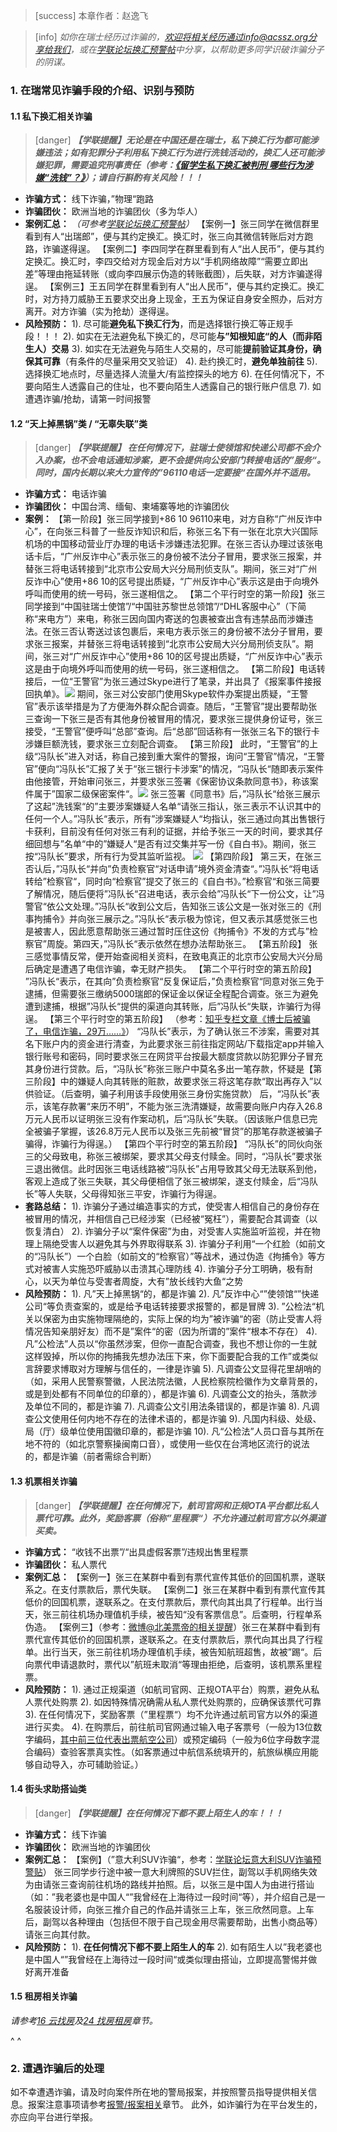 > [success] 本章作者：赵逸飞

> [info] *如你在瑞士经历过诈骗的，欢迎将相关经历通过info@acssz.org分享给我们，或在[学联论坛换汇预警帖](<https://forum.acssz.org/d/72-ti-xing-si-xia-huan-hui-da-e-jiao-yi-xu-jin-shen>)中分享，以帮助更多同学识破诈骗分子的阴谋。*

### **1. 在瑞常见诈骗手段的介绍、识别与预防**

#### **1.1 私下换汇相关诈骗**
> [danger] ***【学联提醒】无论是在中国还是在瑞士，私下换汇行为都可能涉嫌违法；如有犯罪分子利用私下换汇行为进行洗钱活动的，换汇人还可能涉嫌犯罪，需要追究刑事责任（参考：[《留学生私下换汇被判刑 哪些行为涉嫌“洗钱”？》](<https://lx.huanqiu.com/article/9CaKrnK9SJX>)）；请自行斟酌有关风险！！！***
- **诈骗方式：** 线下诈骗，”物理“跑路
- **诈骗团伙：** 欧洲当地的诈骗团伙（多为华人）
- **案例汇总：**
*（可参考[学联论坛换汇预警帖](<https://forum.acssz.org/d/72-ti-xing-si-xia-huan-hui-da-e-jiao-yi-xu-jin-shen>)）*
【案例一】张三同学在微信群里看到有人“出瑞郎”，便与其约定换汇。换汇时，张三向其微信转账后对方跑路，诈骗遂得逞。
【案例二】李四同学在群里看到有人“出人民币”，便与其约定换汇。换汇时，李四交给对方现金后对方以“手机网络故障”“需要立即出差”等理由拖延转账（或向李四展示伪造的转账截图），后失联，对方诈骗遂得逞。
【案例三】王五同学在群里看到有人“出人民币”，便与其约定换汇。换汇时，对方持刀威胁王五要求交出身上现金，王五为保证自身安全照办，后对方离开。对方诈骗（实为抢劫）遂得逞。
- **风险预防：**
1). 尽可能**避免私下换汇行为**，而是选择银行换汇等正规手段！！！
2). 如实在无法避免私下换汇的，尽可能**与”知根知底“的人（而非陌生人）交易**
3). 如实在无法避免与陌生人交易的，尽可能**提前验证其身份，确保其可靠**（有条件的尽量采用交叉验证）
4). 赴约换汇时，**避免单独前往**
5). 选择换汇地点时，尽量选择人流量大/有监控探头的地方
6). 在任何情况下，不要向陌生人透露自己的住址，也不要向陌生人透露自己的银行账户信息
7). 如遭遇诈骗/抢劫，请第一时间报警

#### **1.2 “天上掉黑锅”类 / “无辜失联”类**
> [danger] ***【学联提醒】 在任何情况下，驻瑞士使领馆和快递公司都不会介入办案，也不会电话通知涉案，更不会提供向公安部门转接电话的”服务“。同时，国内长期以来大力宣传的”96110电话一定要接“在国外并不适用。***
- **诈骗方式：** 电话诈骗
- **诈骗团伙：** 中国台湾、缅甸、柬埔寨等地的诈骗团伙
- **案例：**
【第一阶段】张三同学接到+86 10 96110来电，对方自称“广州反诈中心”，在向张三科普了一些反诈知识和后，称张三名下有一张在北京大兴国际机场的中国移动营业厅办理的电话卡涉嫌违法犯罪。在张三否认办理过该张电话卡后，“广州反诈中心”表示张三的身份被不法分子冒用，要求张三报案，并替张三将电话转接到“北京市公安局大兴分局刑侦支队”。期间，张三对“广州反诈中心”使用+86 10的区号提出质疑，“广州反诈中心”表示这是由于向境外呼叫而使用的统一号码，张三遂相信之。
【第二个平行时空的第一阶段】张三同学接到“中国驻瑞士使馆”/“中国驻苏黎世总领馆”/“DHL客服中心”（下简称“来电方”）来电，称张三因向国内寄送的包裹被查出含有违禁品而涉嫌违法。在张三否认寄送过该包裹后，来电方表示张三的身份被不法分子冒用，要求张三报案，并替张三将电话转接到“北京市公安局大兴分局刑侦支队”。期间，张三对“广州反诈中心”使用+86 10的区号提出质疑，“广州反诈中心”表示这是由于向境外呼叫而使用的统一号码，张三遂相信之。
【第二阶段】电话转接后，一位“王警官”为张三通过Skype进行了笔录，并出具了《报案事件接报回执单》。![](.topwrite/assets/1689117820062.png)
期间，张三对公安部门使用Skype软件办案提出质疑，“王警官”表示该举措是为了方便海外群众配合调查。随后，“王警官”提出要帮助张三查询一下张三是否有其他身份被冒用的情况，要求张三提供身份证号，张三接受，“王警官”便呼叫“总部”查询。后“总部”回话称有一张张三名下的银行卡涉嫌巨额洗钱，要求张三立刻配合调查。
【第三阶段】
此时，“王警官”的上级“冯队长”进入对话，称自己接到重大案件的警报，询问“王警官”情况，“王警官”便向“冯队长”汇报了关于“张三银行卡涉案”的情况，“冯队长“随即表示案件由他接管，开始审问张三，并要求张三签署《保密协议条款同意书》，称该案件属于”国家二级保密案件“。![](.topwrite/assets/1689119166945.png)
张三签署《同意书》后，”冯队长“给张三展示了这起”洗钱案“的”主要涉案嫌疑人名单“请张三指认，张三表示不认识其中的任何一个人。”冯队长“表示，所有”涉案嫌疑人“均指认，张三通过向其出售银行卡获利，目前没有任何对张三有利的证据，并给予张三一天的时间，要求其仔细回想与”名单“中的”嫌疑人“是否有过交集并写一份《自白书》。期间，张三按“冯队长”要求，所有行为受其监听监视。
![](.topwrite/assets/1689462909359.png)
【第四阶段】
第三天，在张三否认后，”冯队长“并向”负责检察官“对话申请”境外资金清查“。”冯队长“将电话转给”检察官“，同时向“检察官”提交了张三的《自白书》。”检察官“和张三简要了解情况，随后便将”冯队长“召进电话，表示会给”冯队长“下一份公文，让”冯警官“依公文处理。”冯队长“收到公文后，告知张三该公文是一张对张三的《刑事拘捕令》并向张三展示之。”冯队长“表示极为惊诧，但又表示其感觉张三也是被害人，因此愿意帮助张三通过暂时压住这份《拘捕令》不发的方式与”检察官”周旋。第四天，”冯队长“表示依然在想办法帮助张三。
【第五阶段】
张三感觉事情反常，便开始查阅相关资料，在致电真正的北京市公安局大兴分局后确定是遭遇了电信诈骗，幸无财产损失。
【第二个平行时空的第五阶段】
”冯队长“表示，在其向”负责检察官“反复保证后，”负责检察官“同意对张三免于逮捕，但需要张三缴纳5000瑞郎的保证金以保证全程配合调查。张三为避免遭到逮捕，根据”冯队长“提供的渠道向其转账，后”冯队长“失联，诈骗行为得逞。
【第三个平行时空的第五阶段】
（参考：[知乎专栏文章《博士后被骗了，电信诈骗，29万……》](<https://zhuanlan.zhihu.com/p/64152663>)）
“冯队长”表示，为了确认张三不涉案，需要对其名下账户内的资金进行清查，为此要求张三前往指定网站/下载指定app并输入银行账号和密码，同时要求张三在网贷平台按最大额度贷款以防犯罪分子冒充其身份进行贷款。后，“冯队长”称张三账户中莫名多出一笔存款，怀疑是【第三阶段】中的嫌疑人向其转账的赃款，故要求张三将这笔存款“取出再存入”以供验证。（后查明，骗子利用该手段使用张三身份实施贷款）
后，“冯队长”表示，该笔存款署“来历不明”，不能为张三洗清嫌疑，故需要向账户内存入26.8万元人民币以证明张三没有作案动机，后“冯队长”失联。（因该账户信息已完全被骗子掌握，该26.8万元人民币以及张三先前被“冒贷”的那笔存款遂被骗子骗得，诈骗行为得逞。）
【第四个平行时空的第五阶段】
“冯队长”的同伙向张三的父母致电，称张三被绑架，要求其父母支付赎金。同时，“冯队长”要求张三退出微信。此时因张三电话线路被“冯队长”占用导致其父母无法联系到他，客观上造成了张三失联，其父母便相信了张三被绑架，遂支付赎金，后“冯队长”等人失联，父母得知张三平安，诈骗行为得逞。
- **套路总结：**
1). 诈骗分子通过编造事实的方式，使受害人相信自己的身份存在被冒用的情况，并相信自己已经涉案（已经被“冤枉”），需要配合其调查（以恢复清白）
2). 诈骗分子以“案件保密”为由，对受害人实施监听监视，并在物理上隔绝受害人以避免其与外界取得联系
3). 诈骗分子利用“一个红脸（如前文的“冯队长”）一个白脸（如前文的“检察官）”等战术，通过伪造《拘捕令》等方式对被害人实施恐吓威胁以击溃其心理防线
4). 诈骗分子分工明确，极有耐心，以天为单位与受害者周旋，大有”放长线钓大鱼“之势
- **风险预防：**
1). 凡”天上掉黑锅“的，都是诈骗
2). 凡”反诈中心“”使领馆“”快递公司“等负责查案的，或是给予电话转接要求报警的，都是冒牌
3). ”公检法“机关以保密为由实施物理隔绝的，实际上保的均为”被诈骗“的密（防止受害人将情况告知亲朋好友）而不是”案件“的密（因为所谓的”案件“根本不存在）
4). 凡”公检法”人员以“你虽然涉案，但你一直配合调查，我也不想让你的一生就这样毁掉，所以你的拘捕我先想办法压下来，你下面要配合我的工作”或类似言辞要求博取对方理解与信任的，一律是诈骗
5). 凡调查公文显得花里胡哨的（如，采用人民警察警徽，人民法院法徽，人民检察院检徽作为文章背景的，或是到处都有不同单位的印章的），都是诈骗
6). 凡调查公文的抬头，落款涉及单位不同的，都是诈骗
7). 凡调查公文引用法条错误的，都是诈骗
8). 凡调查公文使用任何内地不存在的法律术语的，都是诈骗
9). 凡国内科级、处级、局（厅）级单位使用国徽印章的，都是诈骗
10). 凡“公检法”人员口音与其所在地不符的（如北京警察操闽南口音），或使用一些仅在台湾地区流行的说法的，都是诈骗（前者需综合判断）

#### **1.3 机票相关诈骗**
> [danger] ***【学联提醒】在任何情况下，航司官网和正规OTA平台都比私人票代可靠。此外，奖励客票（俗称”里程票“）不允许通过航司官方以外渠道买卖。***
- **诈骗方式：** “收钱不出票”/“出具虚假客票”/违规出售里程票
- **诈骗团伙：** 私人票代
- **案例汇总：**
【案例一】张三在某群中看到有票代宣传其低价的回国机票，遂联系之。在支付票款后，票代失联。
【案例二】张三在某群中看到有票代宣传其低价的回国机票，遂联系之。在支付票款后，票代向其出具了行程单。出行当天，张三前往机场办理值机手续，被告知“没有客票信息”。后查明，行程单系伪造。
【案例三】（参考：[微博@北美票帝的相关提醒](<https://weibo.com/3043504277/4783653797757563>)）张三在某群中看到有票代宣传其低价的回国机票，遂联系之。在支付票款后，票代向其出具了行程单。出行当天，张三前往机场办理值机手续，被告知航班超售，故被”踢“。后向票代申请退款时，票代以”航班未取消“等理由拒绝，后查明，该机票系里程票。
- **风险预防：**
1). 通过正规渠道（如航司官网、正规OTA平台）购票，避免从私人票代处购票
2). 如因特殊情况确需从私人票代处购票的，应确保该票代可靠
3). 在任何情况下，奖励客票（”里程票“）均不允许通过航司官方以外的渠道进行买卖。
4). 在购票后，前往航司官网通过输入电子客票号（一般为13位数字编码，[其中前三位代表出票航空公司](<https://www.iata.org/en/about/members/airline-list/>)）或预定编码（一般为6位字母数字混合编码）查验客票真实性。（如客票通过中航信系统填开的，航旅纵横应用能够自动导入，亦可辅助验证。）

#### **1.4 街头求助搭讪类**
> [danger] ***【学联提醒】在任何情况下都不要上陌生人的车！！！***
- **诈骗方式：** 线下诈骗
- **诈骗团伙：** 欧洲当地的诈骗团伙
- **案例汇总：**
【案例】（”意大利SUV诈骗“，参考：[学联论坛意大利SUV诈骗预警贴](<https://forum.acssz.org/d/58-suvitalian-suv-scam>)）
张三同学步行途中被一意大利牌照的SUV拦住，副驾以手机网络失效为由请张三查询前往机场的路线并拍照。后，以张三是中国人为由进行搭讪（如：”我老婆也是中国人“”我曾经在上海待过一段时间“等），并介绍自己是一名服装设计师，向张三推介自己的作品并请张三上车，张三欣然同意。上车后，副驾以各种理由（包括但不限于自己现金用尽需要帮助，出售小商品等）请张三向其付款。
- **风险预防：**
1). **在任何情况下都不要上陌生人的车**
2). 如有陌生人以”我老婆也是中国人“”我曾经在上海待过一段时间“或类似理由搭讪，立即提高警惕并做好离开准备

#### **1.5 租房相关诈骗**
*请参考[16 云找房](<16 云找房.md>)及[24 找房租房](<24找房租房.md>)章节。*

^
^
### **2. 遭遇诈骗后的处理**
如不幸遭遇诈骗，请及时向案件所在地的警局报案，并按照警员指导提供相关信息。报案注意事项请参考[报警/报案相关](<报警/报案相关.md>)章节。
此外，如诈骗行为在平台发生的，亦应向平台进行举报。